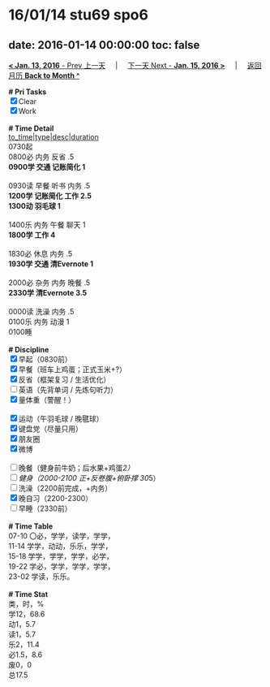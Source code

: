 # 16/01/14 stu69 spo6

date: 2016-01-14 00:00:00
toc: false
---
[**< Jan. 13, 2016** - Prev 上一天](/lifelogs/2016/01/d13.html) &nbsp; &nbsp; | &nbsp; &nbsp; [下一天 Next - **Jan. 15, 2016 >**](/lifelogs/2016/01/d15.html) &nbsp; &nbsp; |  &nbsp; &nbsp; [返回月历 **Back to Month ^**](/lifelogs/2016/01/index.html)
<br/><div><b># Pri Tasks</b></div><div><input checked="true" type="checkbox"/>Clear</div><div><input checked="true" type="checkbox"/>Work</div><div><br/></div><div><b># Time Detail</b></div><div><u>to_time|type|desc|duration</u></div><div>0730起</div><div>0800必 内务 反省 .5</div><div><b>0900学 交通 记账简化 1</b></div><div><br/></div><div>0930读 早餐 听书 内务 .5</div><div><b>1200学 记账简化 工作 2.5</b></div><div><b>1300动 羽毛球 1</b></div><div><br/></div><div>1400乐 内务 午餐 聊天 1</div><div><b>1800学 工作 4</b></div><div><br/></div><div>1830必 休息 内务 .5</div><div><b>1930学 交通 清Evernote 1</b></div><div><br/></div><div>2000必 杂务 内务 晚餐 .5</div><div><b>2330学 清Evernote 3.5</b></div><div><br/></div><div>0000读 洗澡 内务 .5</div><div>0100乐 内务 动漫 1</div><div>0100睡</div><div><br/></div><div><b># Discipline</b></div><div><input checked="true" type="checkbox"/>早起（0830前）</div><div><input checked="true" type="checkbox"/>早餐（班车上鸡蛋；正式玉米+?）</div><div><input checked="true" type="checkbox"/>反省（框架复习 / 生活优化）</div><div><input type="checkbox"/>英语（先背单词 / 先炼句听力）</div><div><input checked="true" type="checkbox"/>量体重（警醒！）</div><div><br/></div><div><input checked="true" type="checkbox"/>运动（午羽毛球 / 晚毽球）</div><div><input checked="true" type="checkbox"/>键盘党（尽量只用）</div><div><input checked="true" type="checkbox"/>朋友圈</div><div><input checked="true" type="checkbox"/>微博</div><div><br/></div><div><input type="checkbox"/>晚餐（健身前牛奶；后水果+鸡蛋*2）</div><div><input type="checkbox"/>健身（2000-2100 正+反卷腹+俯卧撑 30*5）</div><div><input type="checkbox"/>洗澡（2200前完成，+内务）</div><div><input checked="true" type="checkbox"/>晚自习（2200-2300）</div><div><input type="checkbox"/>早睡（2330前）</div><div><br/></div><div><b># Time Table</b></div><div>07-10 〇必，学学，读学，学学，</div><div>11-14 学学，动动，乐乐，学学，</div><div>15-18 学学，学学，学学，必学，</div><div>19-22 学必，学学，学学，学学，</div><div>23-02 学读，乐乐。</div><div><br/></div><div><b># Time Stat</b></div><div>类，时，%</div><div>学12，68.6</div><div>动1，5.7</div><div>读1，5.7</div><div>乐2，11.4</div><div>必1.5，8.6</div><div>废0，0</div><div>总17.5</div>
